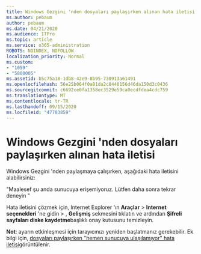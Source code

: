 ```yaml
---
title: Windows Gezgini 'nden dosyaları paylaşırken alınan hata iletisi
ms.author: pebaum
author: pebaum
ms.date: 04/21/2020
ms.audience: ITPro
ms.topic: article
ms.service: o365-administration
ROBOTS: NOINDEX, NOFOLLOW
localization_priority: Normal
ms.custom:
- "1059"
- "5800005"
ms.assetid: b5c75a18-1db8-42e9-8b95-730913a61491
ms.openlocfilehash: 56e25b064f0a81da2c8440156d46da150d3c0436
ms.sourcegitcommit: c6692ce0fa1358ec3529e59ca0ecdfdea4cdc759
ms.translationtype: MT
ms.contentlocale: tr-TR
ms.lasthandoff: 09/15/2020
ms.locfileid: "47783859"
---
```

# <a name="error-message-when-sharing-files-from-windows-explorer"></a>Windows Gezgini 'nden dosyaları paylaşırken alınan hata iletisi

Windows Gezgini 'nden paylaşmaya çalışırken, aşağıdaki hata iletisini alabilirsiniz:
  
"Maalesef şu anda sunucuya erişemiyoruz. Lütfen daha sonra tekrar deneyin "
  
Hata iletisini çözmek için, Internet Explorer 'ın **Araçlar** \> **Internet seçenekleri** 'ne gidin \> , **Gelişmiş** sekmesini tıklatın ve ardından **Şifreli sayfaları diske kaydetme**başlıklı onay kutusunu temizleyin.
  
 **Not**: ayarın etkinleşmesi için tarayıcınızı yeniden başlatmanız gerekebilir. Ek bilgi için, [dosyaları paylaşırken "hemen sunucuya ulaşılamıyor" hata iletisi](https://go.microsoft.com/fwlink/?linkid=2022914)görüntülenir.
  